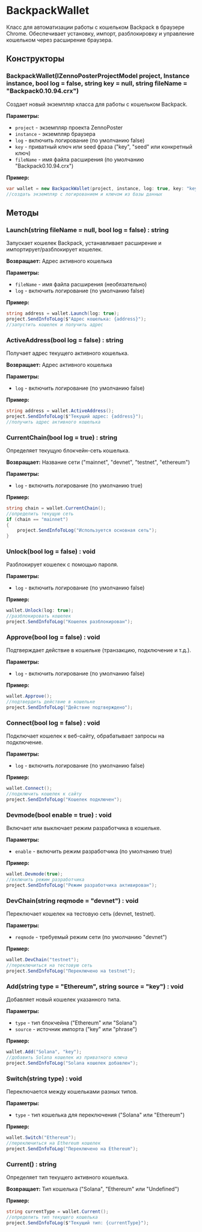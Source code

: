 # BackpackWallet

Класс для автоматизации работы с кошельком Backpack в браузере Chrome. Обеспечивает установку, импорт, разблокировку и управление кошельком через расширение браузера.

## Конструкторы

### BackpackWallet(IZennoPosterProjectModel project, Instance instance, bool log = false, string key = null, string fileName = "Backpack0.10.94.crx")

Создает новый экземпляр класса для работы с кошельком Backpack.

**Параметры:**
- `project` - экземпляр проекта ZennoPoster
- `instance` - экземпляр браузера
- `log` - включить логирование (по умолчанию false)
- `key` - приватный ключ или seed фраза ("key", "seed" или конкретный ключ)
- `fileName` - имя файла расширения (по умолчанию "Backpack0.10.94.crx")

**Пример:**
```csharp
var wallet = new BackpackWallet(project, instance, log: true, key: "key");
//создать экземпляр с логированием и ключом из базы данных
```

## Методы

### Launch(string fileName = null, bool log = false) : string

Запускает кошелек Backpack, устанавливает расширение и импортирует/разблокирует кошелек.

**Возвращает:** Адрес активного кошелька

**Параметры:**
- `fileName` - имя файла расширения (необязательно)
- `log` - включить логирование (по умолчанию false)

**Пример:**
```csharp
string address = wallet.Launch(log: true);
project.SendInfoToLog($"Адрес кошелька: {address}");
//запустить кошелек и получить адрес
```

### ActiveAddress(bool log = false) : string

Получает адрес текущего активного кошелька.

**Возвращает:** Адрес активного кошелька

**Параметры:**
- `log` - включить логирование (по умолчанию false)

**Пример:**
```csharp
string address = wallet.ActiveAddress();
project.SendInfoToLog($"Текущий адрес: {address}");
//получить адрес активного кошелька
```

### CurrentChain(bool log = true) : string

Определяет текущую блокчейн-сеть кошелька.

**Возвращает:** Название сети ("mainnet", "devnet", "testnet", "ethereum")

**Параметры:**
- `log` - включить логирование (по умолчанию true)

**Пример:**
```csharp
string chain = wallet.CurrentChain();
//определить текущую сеть
if (chain == "mainnet") 
{
    project.SendInfoToLog("Используется основная сеть");
}
```

### Unlock(bool log = false) : void

Разблокирует кошелек с помощью пароля.

**Параметры:**
- `log` - включить логирование (по умолчанию false)

**Пример:**
```csharp
wallet.Unlock(log: true);
//разблокировать кошелек
project.SendInfoToLog("Кошелек разблокирован");
```

### Approve(bool log = false) : void

Подтверждает действие в кошельке (транзакцию, подключение и т.д.).

**Параметры:**
- `log` - включить логирование (по умолчанию false)

**Пример:**
```csharp
wallet.Approve();
//подтвердить действие в кошельке
project.SendInfoToLog("Действие подтверждено");
```

### Connect(bool log = false) : void

Подключает кошелек к веб-сайту, обрабатывает запросы на подключение.

**Параметры:**
- `log` - включить логирование (по умолчанию false)

**Пример:**
```csharp
wallet.Connect();
//подключить кошелек к сайту
project.SendInfoToLog("Кошелек подключен");
```

### Devmode(bool enable = true) : void

Включает или выключает режим разработчика в кошельке.

**Параметры:**
- `enable` - включить режим разработчика (по умолчанию true)

**Пример:**
```csharp
wallet.Devmode(true);
//включить режим разработчика
project.SendInfoToLog("Режим разработчика активирован");
```

### DevChain(string reqmode = "devnet") : void

Переключает кошелек на тестовую сеть (devnet, testnet).

**Параметры:**
- `reqmode` - требуемый режим сети (по умолчанию "devnet")

**Пример:**
```csharp
wallet.DevChain("testnet");
//переключиться на тестовую сеть
project.SendInfoToLog("Переключено на testnet");
```

### Add(string type = "Ethereum", string source = "key") : void

Добавляет новый кошелек указанного типа.

**Параметры:**
- `type` - тип блокчейна ("Ethereum" или "Solana")
- `source` - источник импорта ("key" или "phrase")

**Пример:**
```csharp
wallet.Add("Solana", "key");
//добавить Solana кошелек из приватного ключа
project.SendInfoToLog("Solana кошелек добавлен");
```

### Switch(string type) : void

Переключается между кошельками разных типов.

**Параметры:**
- `type` - тип кошелька для переключения ("Solana" или "Ethereum")

**Пример:**
```csharp
wallet.Switch("Ethereum");
//переключиться на Ethereum кошелек
project.SendInfoToLog("Переключено на Ethereum");
```

### Current() : string

Определяет тип текущего активного кошелька.

**Возвращает:** Тип кошелька ("Solana", "Ethereum" или "Undefined")

**Пример:**
```csharp
string currentType = wallet.Current();
//определить тип текущего кошелька
project.SendInfoToLog($"Текущий тип: {currentType}");
```